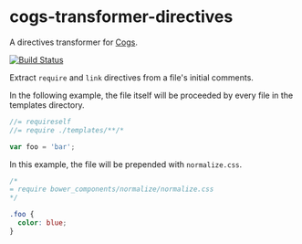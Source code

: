 # cogs-transformer-directives

A directives transformer for [Cogs].

[![Build Status]](http://travis-ci.org/caseywebdev/cogs-transformer-directives)

Extract `require` and `link` directives from a file's initial comments.

In the following example, the file itself will be proceeded by every file in the
templates directory.

```js
//= requireself
//= require ./templates/**/*

var foo = 'bar';
```

In this example, the file will be prepended with `normalize.css`.

```css
/*
= require bower_components/normalize/normalize.css
*/

.foo {
  color: blue;
}
```

[Cogs]: https://github.com/caseywebdev/cogs
[Build Status]: https://secure.travis-ci.org/caseywebdev/cogs-transformer-directives.png
